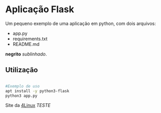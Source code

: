 # Aplicação Flask

Um pequeno exemplo de uma aplicação em python, com dois arquivos:

- app.py
- requirements.txt
- README.md

 **negrito** *sublinhado*.

## Utilização 

```bash

#Exemplo de uso
apt install -y python3-flask
python3 app.py

```

Site da [4Linux](https://4linux.com.br)
*TESTE*
